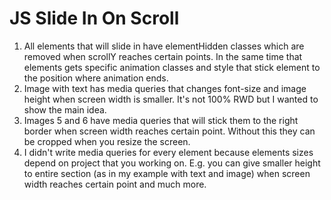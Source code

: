 # JS Slide In On Scroll

1. All elements that will slide in have elementHidden classes which are removed when scrollY reaches certain points. In the same time that elements gets specific animation classes and style that stick element to the position where animation ends.
2. Image with text has media queries that changes font-size and image height when screen width is smaller. It's not 100% RWD but I wanted to show the main idea.
3. Images 5 and 6 have media queries that will stick them to the right border when screen width reaches certain point. Without this they can be cropped when you resize the screen.
4. I didn't write media queries for every element because elements sizes depend on project that you working on. E.g. you can give smaller height to entire section (as in my example with text and image) when screen width reaches certain point and much more.